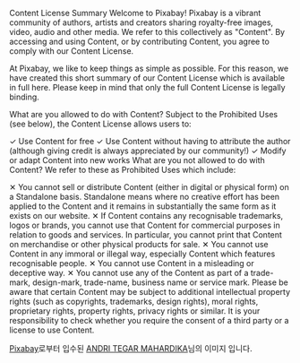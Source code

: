 Content License Summary
Welcome to Pixabay! Pixabay is a vibrant community of authors, artists and creators sharing royalty-free images, video, audio and other media. We refer to this collectively as "Content". By accessing and using Content, or by contributing Content, you agree to comply with our Content License.

At Pixabay, we like to keep things as simple as possible. For this reason, we have created this short summary of our Content License which is available in full here. Please keep in mind that only the full Content License is legally binding.

What are you allowed to do with Content?
Subject to the Prohibited Uses (see below), the Content License allows users to:

✓	Use Content for free
✓	Use Content without having to attribute the author (although giving credit is always appreciated by our community!)
✓	Modify or adapt Content into new works
What are you not allowed to do with Content?
We refer to these as Prohibited Uses which include:

✕	You cannot sell or distribute Content (either in digital or physical form) on a Standalone basis. Standalone means where no creative effort has been applied to the Content and it remains in substantially the same form as it exists on our website.
✕	If Content contains any recognisable trademarks, logos or brands, you cannot use that Content for commercial purposes in relation to goods and services. In particular, you cannot print that Content on merchandise or other physical products for sale.
✕	You cannot use Content in any immoral or illegal way, especially Content which features recognisable people.
✕	You cannot use Content in a misleading or deceptive way.
✕	You cannot use any of the Content as part of a trade-mark, design-mark, trade-name, business name or service mark.
Please be aware that certain Content may be subject to additional intellectual property rights (such as copyrights, trademarks, design rights), moral rights, proprietary rights, property rights, privacy rights or similar. It is your responsibility to check whether you require the consent of a third party or a license to use Content.

<a href="https://pixabay.com/ko//?utm_source=link-attribution&utm_medium=referral&utm_campaign=image&utm_content=8435340">Pixabay</a>로부터 입수된 <a href="https://pixabay.com/ko/users/andsproject-26081561/?utm_source=link-attribution&utm_medium=referral&utm_campaign=image&utm_content=8435340">ANDRI TEGAR MAHARDIKA</a>님의 이미지 입니다.